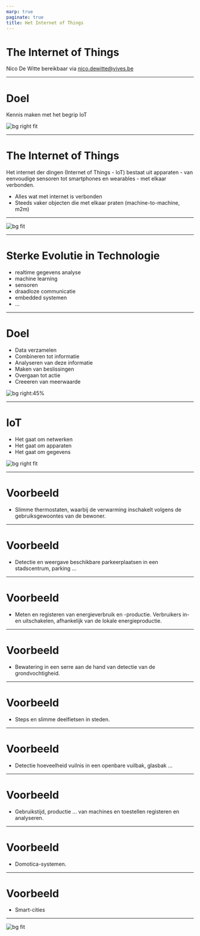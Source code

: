 ```yaml
---
marp: true
paginate: true
title: Het Internet of Things
---
```


<!-- TODO Smart building, smart houses, monitoring, dashboarding, ... -->

<!-- Consumer applications
Commercial application
Industrial applications
Infrastructure applications
Military applications -->

# <!-- fit --> The Internet of Things

Nico De Witte
bereikbaar via [nico.dewitte@vives.be](mailto:nico.dewitte@vives.be)

---

# Doel

Kennis maken met het begrip IoT

![bg right fit](./img/goal.jpg)

---

# The Internet of Things

Het internet der dingen (Internet of Things - IoT) bestaat uit apparaten - van eenvoudige sensoren tot smartphones en wearables - met elkaar verbonden.

* Alles wat met internet is verbonden
* Steeds vaker objecten die met elkaar praten (machine-to-machine, m2m)

---

![bg fit](./img/iot.png)
<!-- Source: https://cyberimpulses.com/internet-of-things/ -->

---

# Sterke Evolutie in Technologie

* realtime gegevens analyse
* machine learning
* sensoren
* draadloze communicatie
* embedded systemen
* ...

---

# Doel

* Data verzamelen
* Combineren tot informatie
* Analyseren van deze informatie
* Maken van beslissingen
* Overgaan tot actie
* Creeeren van meerwaarde

![bg right:45%](./img/value-iot.jpg)

<!-- Source: https://www.brillicaservices.com/understanding-the-internet-of-things-what-it-is-how-it-functions-and-why-it-matters/ -->

---

# IoT

* Het gaat om netwerken
* Het gaat om apparaten
* Het gaat om gegevens

![bg right fit](./img/internet-of-any.png)

---

# Voorbeeld

* Slimme thermostaten, waarbij de verwarming inschakelt volgens de gebruiksgewoontes van de bewoner.

---

# Voorbeeld

* Detectie en weergave beschikbare parkeerplaatsen in een stadscentrum, parking ...

---

# Voorbeeld

* Meten en registeren van energieverbruik en -productie. Verbruikers in- en uitschakelen, afhankelijk van de lokale energieproductie.

---

# Voorbeeld

* Bewatering in een serre aan de hand van detectie van de grondvochtigheid.

---

# Voorbeeld

* Steps en slimme deelfietsen in steden.

---

# Voorbeeld

* Detectie hoeveelheid vuilnis in een openbare vuilbak, glasbak ...

---

# Voorbeeld

* Gebruikstijd, productie ... van machines en toestellen registeren en analyseren.

---

# Voorbeeld

* Domotica-systemen.

---

# Voorbeeld

* Smart-cities

---

![bg fit](./img/wasmachine.jpg)

<!-- Source: https://datanews.knack.be/ict/nieuws/het-internet-der-dingen-hoe-futuristische-films-sneller-dan-gedacht-realiteit-werden/article-normal-545751.html?cookie_check=1581619376 -->
